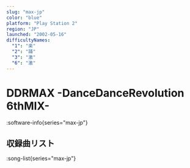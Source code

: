 ```yaml
---
slug: "max-jp"
color: "blue"
platform: "Play Station 2"
region: "JP"
launched: "2002-05-16"
difficultyNames:
  "1": "楽"
  "2": "踊"
  "3": "激"
  "6": "激"
---
```


# DDRMAX -DanceDanceRevolution 6thMIX-

:software-info{series="max-jp"}

## 収録曲リスト

:song-list{series="max-jp"}
